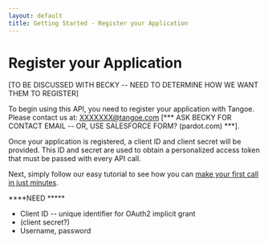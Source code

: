 ```yaml
---
layout: default
title: Getting Started - Register your Application
---
```




# Register your Application

[TO BE DISCUSSED WITH BECKY -- NEED TO DETERMINE HOW WE WANT THEM TO REGISTER]


To begin using this API, you need to register your application with Tangoe. Please contact us at:  XXXXXXX@tangoe.com  [*** ASK BECKY FOR CONTACT EMAIL -- OR, USE SALESFORCE FORM? (pardot.com) ***]. 

Once your application is registered, a client ID and client secret will be provided. This ID and secret are used to obtain a personalized access token that must be passed with every API call. 

Next, simply follow our easy tutorial to see how you can <a href="/start/first-call/">make your first call in just minutes</a>.



****NEED *****
* Client ID  -- unique identifier for OAuth2 implicit grant
* (client secret?)
* Username, password


